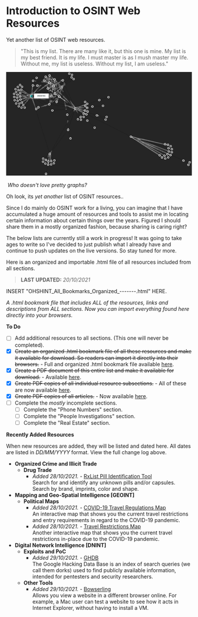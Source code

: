 # **Introduction to OSINT Web Resources**

Yet another list of OSINT web resources.

> "This is my list. There are many like it, but this one is mine. My list is my best friend. It is my life. I must master is as I mush master my life. Without me, my list is useless. Without my list, I am useless."

![](Images/List-of-OSINT-Web-Resources-Header-Image.PNG)

​											*Who doesn't love pretty graphs?*

Oh look, its *yet another* list of OSINT resources..

Since I do mainly do OSINT work for a living, you can imagine that I have accumulated a huge amount of resources and tools to assist me in locating certain information about certain things over the years. Figured I should share them in a mostly organized fashion, because sharing is caring right?

The below lists are currently still a work in progress! It was going to take ages to write so I've decided to just publish what I already have and continue to push updates on the live versions. So stay tuned for more.

Here is an organized and importable .html file of all resources included from all sections.

> **LAST UPDATED:**  *20/10/2021*

INSERT "OHSHINT_All_Bookmarks_Organized_-------.html" HERE.

*A .html bookmark file that includes ALL of the resources, links and descriptions from ALL sections. Now you can import everything found here directly into your browsers.*

**To Do**

- [ ] Add additional resources to all sections. (This one will never be completed).
- [x] ~~Create an organized .html bookmark file of all these resources and make it available for download. So readers can import it directly into their browsers.~~ - Full and organized .html bookmark file available [here](https://github.com/OhShINT/ohshint.gitbook.io/blob/main/Lists_of_OSINT_Web_Resources/Bookmarks/OHSHINT_Complete_Bookmarks_Organized_20-10-2021.html).
- [x] ~~Create a PDF document of this entire list and make it available for download.~~ - Available [here](https://github.com/OhShINT/ohshint.gitbook.io/blob/main/Lists_of_OSINT_Web_Resources/PDFs/ohshint_Complete_List_of_OSINT_Web_Resources.pdf).
- [x] ~~Create PDF copies of all individual resource subsections.~~ - All of these are now available [here](https://github.com/OhShINT/ohshint.gitbook.io/tree/main/Lists_of_OSINT_Web_Resources/PDFs).
- [x] ~~Create PDF copies of all articles.~~ - Now available [here](https://github.com/OhShINT/ohshint.gitbook.io/tree/main/OSINT_Articles/PDFs).
- [ ] Complete the *mostly* incomplete sections.
  - [ ] Complete the "Phone Numbers" section.
  - [ ] Complete the "People Investigations" section.
  - [ ] Complete the "Real Estate" section.

**Recently Added Resources**

When new resources are added, they will be listed and dated here. All dates are listed in *DD/MM/YYYY* format. View the full change log above.

- **Organized Crime and Illicit Trade**
  - **Drug Trade**
    - _Added 28/10/2021._ - [RxList Pill Identification Tool](https://www.rxlist.com/pill-identification-tool/article.htm)  
Search for and identify any unknown pills and/or capsules. Search by brand, imprints, color and shape.
- **Mapping and Geo-Spatial Intelligence [GEOINT]**
  - **Political Maps**
    - _Added 28/10/2021._ - [COVID-19 Travel Regulations Map](https://www.iatatravelcentre.com/world.php)  
  An interactive map that shows you the current travel restrictions and entry requirements in regard to the COVID-19 pandemic.
    - _Added 28/10/2021._ - [Travel Restrictions Map](https://apply.joinsherpa.com/map)  
  Another interactive map that shows you the current travel restrictions in-place due to the COVID-19 pandemic.
- **Digital Network Intelligence [DNINT]**
  - **Exploits and PoC**
    - _Added 29/10/2021._ - [GHDB](https://www.exploit-db.com/google-hacking-database)  
The Google Hacking Data Base is an index of search queries (we call them dorks) used to find publicly available information, intended for pentesters and security researchers.
  - **Other Tools**
    - _Added 29/10/2021._ - [Bowserling](https://www.browserling.com/)  
Allows you view a website in a different browser online. For example, a Mac user can test a website to see how it acts in Internet Explorer, without having to install a VM.
